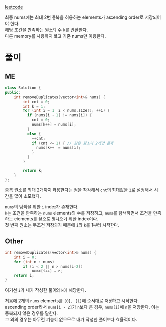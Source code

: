 [leetcode](https://leetcode.com/problems/remove-duplicates-from-sorted-array-ii/description/?envType=study-plan-v2&envId=top-interview-150)   

최종 nums에는 최대 2번 중복을 허용하는 elements가 ascending order로 저장되어야 한다.   
해당 조건을 만족하는 원소의 수 `k`를 반환한다.   
다른 memory를 사용하지 않고 기존 nums만 이용한다.   

# 풀이
## ME
```cpp
class Solution {
public:
    int removeDuplicates(vector<int>& nums) {
        int cnt = 0;
        int k = 1;
        for (int i = 1; i < nums.size(); ++i) {
          if (nums[i - 1] != nums[i]) {
            cnt = 0;
            nums[k++] = nums[i];
          }
          else {
            ++cnt;
            if (cnt <= 1) { // 같은 원소가 2개만 존재
              nums[k++] = nums[i];
            }
          }
        }
        
        return k;
    }
};
```
중복 원소를 최대 2개까지 허용한다는 점을 착각해서 `cnt`의 최대값을 `2`로 설정해서 시간을 많이 소모했다.   

`nums`의 탐색을 위한 `i` index가 존재한다.   
`k`는 조건을 만족하는 `nums` elements의 수를 저장하고, `nums`를 탐색하면서 조건을 만족하는 elements를 앞으로 땡겨오기 위한 index이다.   
첫 번째 원소는 무조건 저장되기 때문에 `i`와 `k`를 1부터 시작한다.   

## Other
```cpp
int removeDuplicates(vector<int>& nums) {
    int i = 0;
    for (int n : nums)
        if (i < 2 || n > nums[i-2])
            nums[i++] = n;
    return i;
}
```
여기선 `i`가 내가 작성한 풀이의 `k`에 해당한다.   

처음에 2개의 `nums` elements를 `[0], [1]`에 순서대로 저장하고 시작한다.   
ascending order라서 `nums[i - 2]`가 `n`보다 큰 경우, `nums[i]`에 `n`을 저장한다. 이는 중복되지 않은 경우를 말한다.   
그 외의 경우는 아무런 기능이 없으므로 내가 작성한 풀이보다 효율적이다.   